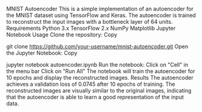 MNIST Autoencoder
This is a simple implementation of an autoencoder for the MNIST dataset using TensorFlow and Keras. The autoencoder is trained to reconstruct the input images with a bottleneck layer of 64 units.
Requirements
Python 3.x
TensorFlow 2.x
NumPy
Matplotlib
Jupyter Notebook
Usage
Clone the repository:
Copy

git clone https://github.com/your-username/mnist-autoencoder.git
Open the Jupyter Notebook:
Copy

jupyter notebook autoencoder.ipynb
Run the notebook:
Click on "Cell" in the menu bar
Click on "Run All"
The notebook will train the autoencoder for 10 epochs and display the reconstructed images.
Results
The autoencoder achieves a validation loss of 0.0745 after 10 epochs of training. The reconstructed images are visually similar to the original images, indicating that the autoencoder is able to learn a good representation of the input data.
